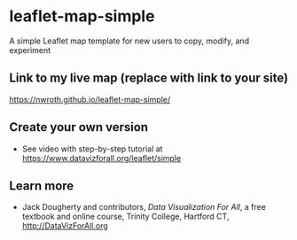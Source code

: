 # leaflet-map-simple
A simple Leaflet map template for new users to copy, modify, and experiment

## Link to my live map (replace with link to your site)

 https://nwroth.github.io/leaflet-map-simple/

## Create your own version
- See video with step-by-step tutorial at https://www.datavizforall.org/leaflet/simple

## Learn more
- Jack Dougherty and contributors, *Data Visualization For All*, a free textbook and online course, Trinity College, Hartford CT, http://DataVizForAll.org
